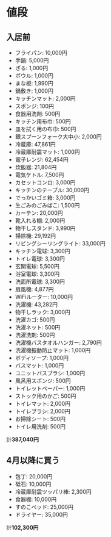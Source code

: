 # 値段

## 入居前

- フライパン: 10,000円
- 手鍋: 5,000円
- ざる: 1,000円
- ボウル: 1,000円
- まな板: 1,990円
- 鍋敷き: 1,000円
- キッチンマット: 2,000円
- スポンジ: 100円
- 食器用洗剤: 500円
- キッチン用布巾: 500円
- 皿を拭く用の布巾: 500円
- 銀スプーンフォーク大中小: 2,000円
- 冷蔵庫: 47,861円
- 冷蔵庫耐震マット: 1,000円
- 電子レンジ: 62,454円
- 炊飯器: 21,804円
- 電気ケトル: 7,500円
- カセットコンロ: 3,000円
- キッチンのテーブル: 30,000円
- でっかいゴミ箱: 3,000円
- 生ごみのごみばこ: 1,500円
- カーテン: 20,000円
- 靴入れる棚: 2,000円
- 物干しスタンド: 3,990円
- 掃除機: 29,192円
- リビングシーリングライト: 33,000円
- キッチン電球: 3,300円
- トイレ電球: 3,300円
- 玄関電球: 5,500円
- 浴室電球: 3,300円
- 洗面所電球: 3,300円
- 扇風機: 4,877円
- WiFiルーター: 10,000円
- 洗濯機: 43,282円
- 物干しラック: 3,000円
- 洗濯カゴ: 500円
- 洗濯ネット: 500円
- 洗濯洗剤: 500円
- 洗濯機バスタオルハンガー: 2,790円
- 洗濯機振動防止マット: 1,000円
- ボディソープ: 1,000円
- バスマット: 1,000円
- ユニットバスブラシ: 1,000円
- 風呂用スポンジ: 500円
- トイレットペーパー: 1,000円
- ストック用のかご: 500円
- トイレマット: 2,000円
- トイレブラシ: 2,000円
- お掃除シート: 500円
- トイレ用洗剤: 500円

計**387,040円**

## 4月以降に買う

- 包丁: 20,000円
- 砥石: 10,000円
- 冷蔵庫耐震ツッパリ棒: 2,300円
- 食器棚: 10,000円
- すのこベッド: 25,000円
- ドライヤー: 35,000円

計**102,300円**
